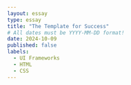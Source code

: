 ```yaml
---
layout: essay
type: essay
title: "The Template for Success"
# All dates must be YYYY-MM-DD format!
date: 2024-10-09
published: false
labels:
  - UI Frameworks
  - HTML
  - CSS
---
```


